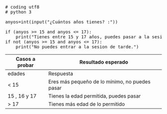 <pre>
    
# coding utf8
# python 3

anyos=int(input("¿Cuántos años tienes? :"))

if (anyos >= 15 and anyos <= 17):
    print("Tienes entre 15 y 17 años, puedes pasar a la sesión de tarde")
if not (anyos >= 15 and anyos <= 17):
    print("No puedes entrar a la sesion de tarde.")
</pre>


| Casos a probar | Resultado esperado |
| -------------- | ------------------ |
| edades | Respuesta |
| < 15| Eres más pequeño de lo mínimo, no puedes pasar |
| 15 , 16 y 17  | Tienes la edad permitida, puedes pasar |
| > 17  | Tienes más edad de lo permitido |
